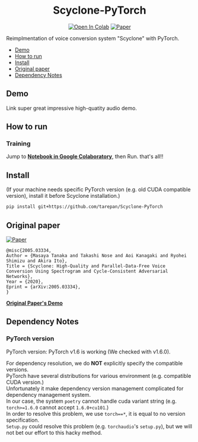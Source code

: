 <div align="center">

# Scyclone-PyTorch <!-- omit in toc -->
[![Open In Colab](https://colab.research.google.com/assets/colab-badge.svg)][notebook]
[![Paper](http://img.shields.io/badge/paper-arxiv.2005.03334-B31B1B.svg)][paper]  

</div>

Reimplmentation of voice conversion system "Scyclone" with PyTorch.

- [Demo](#demo)
- [How to run](#how-to-run)
- [Install](#install)
- [Original paper](#original-paper)
- [Dependency Notes](#dependency-notes)

## Demo
Link super great impressive high-quatity audio demo.

## How to run
### Training <!-- omit in toc -->
Jump to **[Notebook in Google Colaboratory][notebook]**, then Run. that's all!!  

## Install
(If your machine needs specific PyTorch version (e.g. old CUDA compatible version), install it before Scyclone installation.)  

```bash
pip install git+https://github.com/tarepan/Scyclone-PyTorch
```

## Original paper
[![Paper](http://img.shields.io/badge/paper-arxiv.2005.03334-B31B1B.svg)][paper]  
<!-- https://arxiv2bibtex.org/?q=2005.03334&format=bibtex -->
```
@misc{2005.03334,
Author = {Masaya Tanaka and Takashi Nose and Aoi Kanagaki and Ryohei Shimizu and Akira Ito},
Title = {Scyclone: High-Quality and Parallel-Data-Free Voice Conversion Using Spectrogram and Cycle-Consistent Adversarial Networks},
Year = {2020},
Eprint = {arXiv:2005.03334},
}
```

**[Original Paper's Demo](http://www.spcom.ecei.tohoku.ac.jp/nose/research/scyclone_202001/)**

## Dependency Notes
### PyTorch version <!-- omit in toc -->
PyTorch version: PyTorch v1.6 is working (We checked with v1.6.0).  

For dependency resolution, we do **NOT** explicitly specify the compatible versions.  
PyTorch have several distributions for various environment (e.g. compatible CUDA version.)  
Unfortunately it make dependency version management complicated for dependency management system.  
In our case, the system `poetry` cannot handle cuda variant string (e.g. `torch>=1.6.0` cannot accept `1.6.0+cu101`.)  
In order to resolve this problem, we use `torch==*`, it is equal to no version specification.  
`Setup.py` could resolve this problem (e.g. `torchaudio`'s `setup.py`), but we will not bet our effort to this hacky method.  

[paper]:https://arxiv.org/abs/2005.03334
[notebook]:https://colab.research.google.com/github/tarepan/Scyclone-PyTorch/blob/main/Scyclone_PyTorch.ipynb